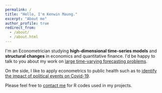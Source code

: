 ```yaml
---
permalink: /
title: "Hello, I'm Kenwin Maung."
excerpt: "About me"
author_profile: true
redirect_from: 
  - /about/
  - /about.html
---
```



I'm an Econometrician studying **high-dimensional time-series models** and **structural changes** in economics and quantitative finance. I'd be happy to talk to you about my work on [large time-varying forecasting problems](/research/). 

On the side, I like to apply econometrics to public health such as to [identify the impact of political events on Covid-19](https://journals.plos.org/ploscompbiol/article?id=10.1371/journal.pcbi.1008959).

Please feel free to [contact me](mailto:gmaung@ur.rochester.edu) for R codes used in my projects.
